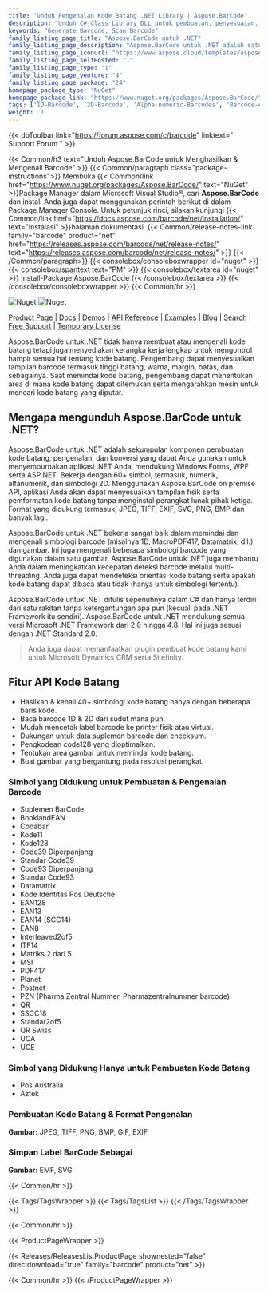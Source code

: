 ```yaml
---
title: "Unduh Pengenalan Kode Batang .NET Library | Aspose.BarCode"
description: "Unduh C# Class Library DLL untuk pembuatan, penyesuaian, & pengenalan Barcode melalui .NET on-premise API. Mendukung simbologi barcode 1D (Linear), 2D & Postal."
keywords: "Generate Barcode, Scan Barcode"
family_listing_page_title: "Aspose.BarCode untuk .NET"
family_listing_page_description: "Aspose.BarCode untuk .NET adalah satu set API kode batang untuk menghasilkan dan mengenali kode batang 1D & 2D dari berbagai jenis gambar di berbagai sudut. Itu ditulis dalam C# terkelola sehingga memungkinkan pengembang untuk dengan mudah menambahkan pembuatan kode batang dan fungsionalitas pengenalan ke aplikasi .NET mereka."
family_listing_page_iconurl: "https://www.aspose.cloud/templates/aspose/App_Themes/V3/images/barcode/272x272/aspose_barcode-for-net-min.png"
family_listing_page_selfHosted: "1"
family_listing_page_type: "1"
family_listing_page_venture: "4"
family_listing_page_package: "24"
homepage_package_type: "NuGet"
homepage_package_link: "https://www.nuget.org/packages/Aspose.BarCode/"
tags: ['1D-Barcode', '2D-Barcode', 'Alpha-numeric-Barcodes', 'Barcode-API', 'Barcode-symbologies']
weight:  1
---
```


{{< dbToolbar link="https://forum.aspose.com/c/barcode" linktext=" Support Forum " >}}

{{< Common/h3 text="Unduh Aspose.BarCode untuk Menghasilkan & Mengenali Barcode"  >}}
{{< Common/paragraph class="package-instructions">}}
Membuka
{{< Common/link href="https://www.nuget.org/packages/Aspose.BarCode/" text="NuGet"  >}}Package Manager dalam Microsoft Visual Studio®, cari <b>Aspose.BarCode</b> dan instal. Anda juga dapat menggunakan perintah berikut di dalam Package Manager Console. Untuk petunjuk rinci, silakan kunjungi
{{< Common/link href="https://docs.aspose.com/barcode/net/installation/" text="Instalasi"  >}}halaman dokumentasi.
{{< Common/release-notes-link family="barcode" product="net" href="https://releases.aspose.com/barcode/net/release-notes/" text="https://releases.aspose.com/barcode/net/release-notes/"  >}}
{{< /Common/paragraph>}}
{{< consolebox/consoleboxwrapper id="nuget" >}}
       {{< consolebox/spantext text="PM" >}}
       {{< consolebox/textarea id="nuget" >}} Install-Package Aspose.BarCode {{< /consolebox/textarea >}}
{{< /consolebox/consoleboxwrapper >}}
{{< Common/hr >}}

![Nuget](https://img.shields.io/nuget/v/Aspose.BarCode) ![Nuget](https://img.shields.io/nuget/dt/Aspose.BarCode?label=nuget%20downloads)

[Product Page](https://products.aspose.com/barcode/net/) | [Docs](https://docs.aspose.com/barcode/net/) | [Demos](https://products.aspose.app/barcode/family) | [API Reference](https://reference.aspose.com/barcode/net/) | [Examples](https://github.com/aspose-barcode/Aspose.BarCode-for-.NET) | [Blog](https://blog.aspose.com/category/barcode/) | [Search](https://search.aspose.com/) | [Free Support](https://forum.aspose.com/c/barcode) | [Temporary License](https://purchase.aspose.com/temporary-license)

Aspose.BarCode untuk .NET tidak hanya membuat atau mengenali kode batang tetapi juga menyediakan kerangka kerja lengkap untuk mengontrol hampir semua hal tentang kode batang. Pengembang dapat menyesuaikan tampilan barcode termasuk tinggi batang, warna, margin, batas, dan sebagainya. Saat memindai kode batang, pengembang dapat menentukan area di mana kode batang dapat ditemukan serta mengarahkan mesin untuk mencari kode batang yang diputar.

## Mengapa mengunduh Aspose.BarCode untuk .NET?

Aspose.BarCode untuk .NET adalah sekumpulan komponen pembuatan kode batang, pengenalan, dan konversi yang dapat Anda gunakan untuk menyempurnakan aplikasi .NET Anda, mendukung Windows Forms, WPF serta ASP.NET. Bekerja dengan 60+ simbol, termasuk, numerik, alfanumerik, dan simbologi 2D. Menggunakan Aspose.BarCode on premise API, aplikasi Anda akan dapat menyesuaikan tampilan fisik serta pemformatan kode batang tanpa menginstal perangkat lunak pihak ketiga. Format yang didukung termasuk, JPEG, TIFF, EXIF, SVG, PNG, BMP dan banyak lagi.

Aspose.BarCode untuk .NET bekerja sangat baik dalam memindai dan mengenali simbologi barcode (misalnya 1D, MacroPDF417, Datamatrix, dll.) dan gambar. Ini juga mengenali beberapa simbologi barcode yang digunakan dalam satu gambar. Aspose.BarCode untuk .NET juga membantu Anda dalam meningkatkan kecepatan deteksi barcode melalui multi-threading. Anda juga dapat mendeteksi orientasi kode batang serta apakah kode batang dapat dibaca atau tidak (hanya untuk simbologi tertentu).

Aspose.BarCode untuk .NET ditulis sepenuhnya dalam C# dan hanya terdiri dari satu rakitan tanpa ketergantungan apa pun (kecuali pada .NET Framework itu sendiri). Aspose.BarCode untuk .NET mendukung semua versi Microsoft .NET Framework dari 2.0 hingga 4.8. Hal ini juga sesuai dengan .NET Standard 2.0.

> Anda juga dapat memanfaatkan plugin pembuat kode batang kami untuk Microsoft Dynamics CRM serta Sitefinity.

## Fitur API Kode Batang

- Hasilkan & kenali 40+ simbologi kode batang hanya dengan beberapa baris kode.
- Baca barcode 1D & 2D dari sudut mana pun.
- Mudah mencetak label barcode ke printer fisik atau virtual.
- Dukungan untuk data suplemen barcode dan checksum.
- Pengkodean code128 yang dioptimalkan.
- Tentukan area gambar untuk memindai kode batang.
- Buat gambar yang bergantung pada resolusi perangkat.

### Simbol yang Didukung untuk Pembuatan & Pengenalan Barcode

- Suplemen BarCode
- BooklandEAN
- Codabar
- Kode11
- Kode128
- Code39 Diperpanjang
- Standar Code39
- Code93 Diperpanjang
- Standar Code93
- Datamatrix
- Kode Identitas Pos Deutsche
- EAN128
- EAN13
- EAN14 (SCC14)
- EAN8
- Interleaved2of5
- ITF14
- Matriks 2 dari 5
- MSI
- PDF417
- Planet
- Postnet
- PZN (Pharma Zentral Nummer, Pharmazentralnummer barcode)
- QR
- SSCC18
- Standar2of5
- QR Swiss
- UCA
- UCE

### Simbol yang Didukung Hanya untuk Pembuatan Kode Batang

- Pos Australia
- Aztek

### Pembuatan Kode Batang & Format Pengenalan

**Gambar:** JPEG, TIFF, PNG, BMP, GIF, EXIF

### Simpan Label BarCode Sebagai

**Gambar:** EMF, SVG

{{< Common/hr >}}

{{< Tags/TagsWrapper >}}
 {{< Tags/TagsList >}}
{{< /Tags/TagsWrapper >}}

{{< Common/hr >}}

{{< ProductPageWrapper >}}
<!-- ReleasesListProductPage-->
   {{< Releases/ReleasesListProductPage shownested="false"  directdownload="true" family="barcode" product="net" >}}
<!-- /ReleasesListProductPage-->
{{< Common/hr >}}
{{< /ProductPageWrapper >}}


